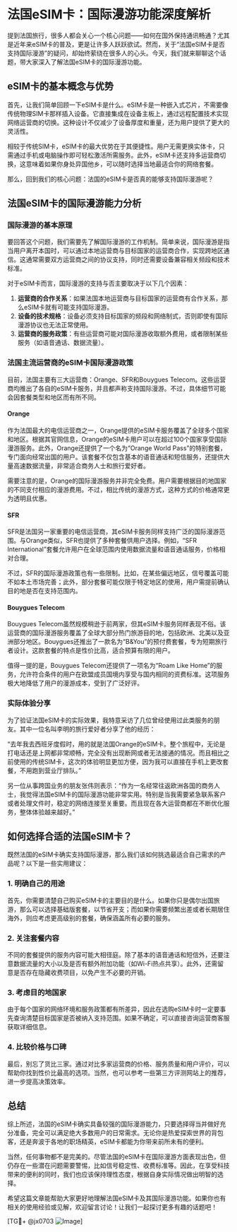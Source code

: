 # 法国eSIM卡：国际漫游功能深度解析

提到法国旅行，很多人都会关心一个核心问题——如何在国外保持通讯畅通？尤其是近年来eSIM卡的普及，更是让许多人跃跃欲试。然而，关于“法国eSIM卡是否支持国际漫游”的疑问，却始终萦绕在很多人的心头。今天，我们就来聊聊这个话题，带大家深入了解法国eSIM卡的国际漫游功能。

## eSIM卡的基本概念与优势

首先，让我们简单回顾一下eSIM卡是什么。eSIM卡是一种嵌入式芯片，不需要像传统物理SIM卡那样插入设备。它直接集成在设备主板上，通过远程配置技术实现网络运营商的切换。这种设计不仅减少了设备厚度和重量，还为用户提供了更大的灵活性。

相较于传统SIM卡，eSIM卡的最大优势在于其便捷性。用户无需更换实体卡，只需通过手机或电脑操作即可轻松激活所需服务。此外，eSIM卡还支持多运营商切换，这意味着如果你身处异国他乡，可以随时选择当地最适合你的网络套餐。

那么，回到我们的核心问题：法国的eSIM卡是否真的能够支持国际漫游呢？

## 法国eSIM卡的国际漫游能力分析

### 国际漫游的基本原理

要回答这个问题，我们需要先了解国际漫游的工作机制。简单来说，国际漫游是指当用户离开本国时，可以通过本地运营商与目标国家的运营商合作，实现跨地区通信。这通常需要双方运营商之间的协议支持，同时还需要设备兼容相关频段和技术标准。

对于eSIM卡而言，国际漫游的支持与否主要取决于以下几个因素：
1. **运营商的合作关系**：如果法国本地运营商与目标国家的运营商有合作关系，那么eSIM卡就有可能支持国际漫游。
2. **设备的技术规格**：设备必须支持目标国家的频段和网络制式，否则即使有国际漫游协议也无法正常使用。
3. **运营商的服务政策**：有些运营商可能对国际漫游收取额外费用，或者限制某些服务（如语音通话、数据流量）。

### 法国主流运营商的eSIM卡国际漫游政策

目前，法国主要有三大运营商：Orange、SFR和Bouygues Telecom。这些运营商均推出了各自的eSIM卡服务，并且都声称支持国际漫游。不过，具体细节可能会因套餐类型和地区而有所不同。

#### Orange
作为法国最大的电信运营商之一，Orange提供的eSIM卡服务覆盖了全球多个国家和地区。根据其官网信息，Orange的eSIM卡用户可以在超过100个国家享受国际漫游服务。此外，Orange还提供了一个名为“Orange World Pass”的特别套餐，专门面向经常出国的用户。该套餐不仅包含基本的语音通话和短信服务，还提供大量高速数据流量，非常适合商务人士和旅行爱好者。

需要注意的是，Orange的国际漫游服务并非完全免费。用户需要根据目的地国家的不同支付相应的漫游费用。不过，相比传统的漫游方式，这种方式的价格通常更为透明且优惠。

#### SFR
SFR是法国另一家重要的电信运营商，其eSIM卡服务同样支持广泛的国际漫游范围。与Orange类似，SFR也提供了多种套餐供用户选择。例如，“SFR International”套餐允许用户在全球范围内使用数据流量和语音通话服务，价格相对合理。

不过，SFR的国际漫游政策也有一些限制。比如，在某些偏远地区，信号覆盖可能不如本土市场完善；此外，部分套餐可能仅限于特定地区的使用，用户需提前确认目的地是否在支持范围内。

#### Bouygues Telecom
Bouygues Telecom虽然规模稍逊于前两家，但其eSIM卡服务同样表现不俗。该运营商的国际漫游服务覆盖了全球大部分热门旅游目的地，包括欧洲、北美以及亚洲部分地区。Bouygues还推出了一款名为“B&You”的预付费套餐，专为短期旅行者设计。这款套餐的特点是性价比高，适合预算有限的用户。

值得一提的是，Bouygues Telecom还提供了一项名为“Roam Like Home”的服务，允许符合条件的用户在欧盟成员国境内享受与国内相同的资费标准。这项服务极大地降低了用户的漫游成本，受到了广泛好评。

### 实际体验分享

为了验证法国eSIM卡的实际效果，我特意采访了几位曾经使用过此类服务的朋友。其中一位名叫李明的旅行爱好者分享了他的经历：

“去年我去西班牙度假时，用的就是法国Orange的eSIM卡。整个旅程中，无论是打电话还是上网都非常顺畅，完全没有出现断网或者无法接通的情况。而且相比之前使用的传统SIM卡，这次的体验明显更加方便，因为我可以直接在手机上更改套餐，不用跑到营业厅排队。”

另一位从事跨国业务的朋友张伟则表示：“作为一名经常往返欧洲各国的商务人士，我觉得法国eSIM卡的国际漫游功能非常实用。特别是当我需要紧急联系客户或者处理文件时，稳定的网络连接至关重要。而且现在各大运营商都在不断优化服务，整体体验越来越好。”

## 如何选择合适的法国eSIM卡？

既然法国的eSIM卡确实支持国际漫游，那么我们该如何挑选最适合自己需求的产品呢？以下是一些实用建议：

### 1. 明确自己的用途
首先，你需要清楚自己购买eSIM卡的主要目的是什么。如果你只是偶尔出国旅游，那么可以选择基础版套餐，以节省开支；而如果你需要频繁出差或者长期居住海外，则应考虑更高级别的套餐，确保涵盖所有必要的服务。

### 2. 关注套餐内容
不同的套餐提供的服务内容可能大相径庭。除了基本的语音通话和短信外，还要注意数据流量的大小以及是否有额外附加功能（如Wi-Fi热点共享）。此外，还需留意是否存在隐藏收费项目，以免产生不必要的开销。

### 3. 考虑目的地国家
由于每个国家的网络环境和服务政策都有所差异，因此在选购eSIM卡时一定要事先查询清楚目标国家是否被纳入支持范围。如果不确定，可以直接咨询运营商客服获取详细信息。

### 4. 比较价格与口碑
最后，别忘了货比三家。通过对比多家运营商的价格、服务质量和用户评价，可以帮助你找到性价比最高的选项。当然，也可以参考一些第三方评测网站上的推荐，进一步提高决策效率。

## 总结

综上所述，法国的eSIM卡确实具备较强的国际漫游能力，只要选择得当并做好充分准备，完全可以满足绝大多数用户的日常需求。无论你是热爱探索世界的背包客，还是奔波于各地的职场精英，eSIM卡都能为你带来前所未有的便利。

当然，任何事物都不是完美的。尽管法国的eSIM卡在国际漫游方面表现出色，但仍存在一些潜在问题需要警惕，比如信号稳定性、收费标准等。因此，在享受科技带来的便利的同时，我们也应该保持理性态度，根据自身实际情况做出明智的选择。

希望这篇文章能帮助大家更好地理解法国eSIM卡及其国际漫游功能。如果你也有相关的使用经验或见解，欢迎留言讨论！让我们一起探讨更多有趣的话题吧！

[TG💪+ @jx0703 ![Image](https://github.com/user-attachments/assets/dbca1d08-cadb-493c-b0ec-ad6f7a83f270)]
